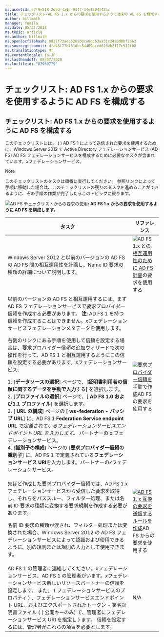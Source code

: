 ```yaml
---
ms.assetid: e7f9e518-2d5d-4a0d-9147-34e1304f42ac
title: チェックリスト-AD FS 1.x からの要求を使用するように従来の AD FS を構成する
author: billmath
manager: femila
ms.date: 05/31/2017
ms.topic: article
ms.author: billmath
ms.openlocfilehash: 0d27f72aee5289b0ce8dc63aa31c2490d0bf2a62
ms.sourcegitcommit: dfa48f77b751dbc34409aced628eb2f17c912f08
ms.translationtype: MT
ms.contentlocale: ja-JP
ms.lasthandoff: 08/07/2020
ms.locfileid: "87969779"
---
```

# <a name="checklist-configuring-ad-fs--to-consume-claims-from-ad-fs-1x"></a>チェックリスト: AD FS 1.x からの要求を使用するように AD FS を構成する


## <a name="checklist-configuring-ad-fs-to-consume-claims-from-adfs1x"></a>チェックリスト: AD FS 1.x からの要求を使用するように AD FS を構成する
このチェックリストには、 \( \) AD FS 1 によって送信された要求を使用するために、Windows Server 2012 で Active Directory フェデレーションサービス (AD FS) AD FS フェデレーションサービスを構成するために必要なタスクが含まれています。*x*フェデレーションサービス。

> [!NOTE]
> このチェックリストのタスクは順番に実行してください。 参照リンクによって手順に移動した場合は、このチェックリストの残りのタスクを進めることができるように、その手順の作業が完了したらこのトピックに戻ります。

![AD FS チェックリストからの要求の使用](media/2b05dce3-938f-4168-9b8f-1f4398cbdb9b.gif)**: AD FS 1.x からの要求を使用するように AD FS を構成します。**

|タスク|リファレンス|
|--------|-------------|
|Windows Server 2012 と以前のバージョンの AD FS の AD FS 間の相互運用性を計画し、Name ID 要求の種類の詳細について説明します。|![AD FS 1.x との](media/faa393df-4856-4431-9eda-4f4e5be72a90.gif)[相互運用性のために AD FS 計画](/previous-versions/windows/it-pro/windows-server-2012-R2-and-2012/ff678040(v=ws.11))の要求を使用する|
| 以前のバージョンの AD FS と相互運用するには、まず AD FS フェデレーションサービスで要求プロバイダー信頼を作成する必要があります。 **注:** AD FS 1 を持つ信頼を作成することはできません。*x*フェデレーションサービスフェデレーションメタデータを使用します。<p>右側のリンクにある手順を使用して信頼を設定する場合は、要求プロバイダー信頼の追加ウィザードで次の操作を行って、AD FS 1 と相互運用するようにこの信頼を設定する必要があります。*x*フェデレーションサービス:<p>1. [**データソースの選択**] ページで、[**証明書利用者の信頼に関するデータを手動で入力**する] を選択します。<br />2. [**プロファイルの選択**] ページで、[ **AD FS 1.0 および1.1 プロファイル**] を選択します。<br />3. [ **URL の構成**] ページの [ **ws-federation \- パッシブ URL**] に、AD FS 1 **Federation Service endpoint URL** *で定義されているフェデレーションサービスエンドポイント URL を入力します。* パートナーの x フェデレーションサービス。<br />4. [**識別子の構成**] ページの [**要求プロバイダー信頼の識別子**] に、AD FS 1 で定義されている**フェデレーションサービス URI**を入力します。パートナーの*x*フェデレーションサービス。|![](media/faa393df-4856-4431-9eda-4f4e5be72a90.gif)[要求プロバイダー信頼を手動で作成](../../ad-fs/operations/Create-a-Claims-Provider-Trust.md)AD FS の要求を使用する|
| 先ほど作成した要求プロバイダー信頼では、AD FS 1.x フェデレーションサービスから受信した要求を取得し、それらをパススルー、フィルター処理、または名前 ID 要求の種類に変換する要求規則を作成する必要があります。<p>名前 ID 要求の種類が渡され、フィルター処理または変換された場合、Windows Server 2012 の AD FS フェデレーションサービスによって認識および使用できるように、別の規則または規則の入力として使用できます。|![](media/faa393df-4856-4431-9eda-4f4e5be72a90.gif)[AD FS 1. x 互換の要求を送信するルールを作成](../../ad-fs/operations/Create-a-Rule-to-Send-an-AD-FS-1x-Compatible-Claim.md)AD FS からの要求を使用する|
| AD FS 1 の管理者に連絡してください。*x*フェデレーションサービス、AD FS 1 の管理者がいます。*x*フェデレーションサービス新しいリソースパートナーの信頼を設定します。 また、 \( フェデレーションサービスのプロパティ \) 、フェデレーションサービスエンドポイント URL、およびエクスポートされたトークン \- 署名証明書ファイル ( \( 公開キーのみ) で、管理者にフェデレーションサービス URI を指定し \) ます。 信頼を設定するには、管理者がこれらの項目を必要とします。|N\/A|
